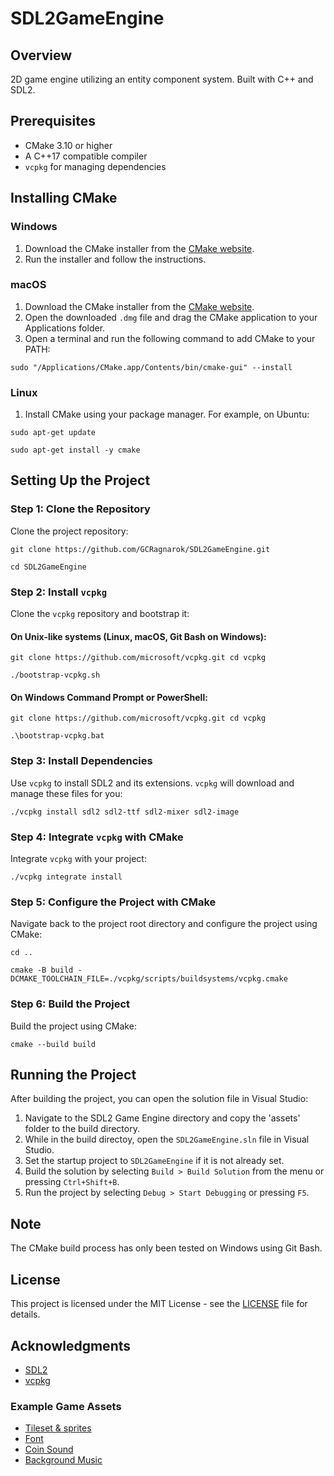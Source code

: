 # SDL2GameEngine

## Overview
2D game engine utilizing an entity component system. Built with C++ and SDL2.

## Prerequisites
- CMake 3.10 or higher
- A C++17 compatible compiler
- `vcpkg` for managing dependencies

## Installing CMake

### Windows
1. Download the CMake installer from the [CMake website](https://cmake.org/download/).
2. Run the installer and follow the instructions.

### macOS
1. Download the CMake installer from the [CMake website](https://cmake.org/download/).
2. Open the downloaded `.dmg` file and drag the CMake application to your Applications folder.
3. Open a terminal and run the following command to add CMake to your PATH:
```
sudo "/Applications/CMake.app/Contents/bin/cmake-gui" --install
```
### Linux
1. Install CMake using your package manager. For example, on Ubuntu:
```
sudo apt-get update
```
```
sudo apt-get install -y cmake
```
## Setting Up the Project

### Step 1: Clone the Repository

Clone the project repository:
```
git clone https://github.com/GCRagnarok/SDL2GameEngine.git
```
```
cd SDL2GameEngine
```
### Step 2: Install `vcpkg`

Clone the `vcpkg` repository and bootstrap it:

#### On Unix-like systems (Linux, macOS, Git Bash on Windows):
```
git clone https://github.com/microsoft/vcpkg.git cd vcpkg
```
```
./bootstrap-vcpkg.sh
```    
#### On Windows Command Prompt or PowerShell:
```
git clone https://github.com/microsoft/vcpkg.git cd vcpkg
```
```
.\bootstrap-vcpkg.bat
```
### Step 3: Install Dependencies

Use `vcpkg` to install SDL2 and its extensions. `vcpkg` will download and manage these files for you:
```
./vcpkg install sdl2 sdl2-ttf sdl2-mixer sdl2-image
```
### Step 4: Integrate `vcpkg` with CMake

Integrate `vcpkg` with your project:
```
./vcpkg integrate install
```
### Step 5: Configure the Project with CMake

Navigate back to the project root directory and configure the project using CMake:
```
cd ..
```
```
cmake -B build -DCMAKE_TOOLCHAIN_FILE=./vcpkg/scripts/buildsystems/vcpkg.cmake
```
### Step 6: Build the Project

Build the project using CMake:
```
cmake --build build
```
## Running the Project

After building the project, you can open the solution file in Visual Studio:
1. Navigate to the SDL2 Game Engine directory and copy the 'assets' folder to the build directory.
2. While in the build directoy, open the `SDL2GameEngine.sln` file in Visual Studio.
3. Set the startup project to `SDL2GameEngine` if it is not already set.
4. Build the solution by selecting `Build > Build Solution` from the menu or pressing `Ctrl+Shift+B`.
5. Run the project by selecting `Debug > Start Debugging` or pressing `F5`.

## Note

The CMake build process has only been tested on Windows using Git Bash.

## License

This project is licensed under the MIT License - see the [LICENSE](LICENSE) file for details.

## Acknowledgments

- [SDL2](https://www.libsdl.org/)
- [vcpkg](https://github.com/microsoft/vcpkg)
### Example Game Assets
- [Tileset & sprites](https://biggermanjd.itch.io/platformer-tileset-pixelart-grasslands)
- [Font](https://www.dafont.com/little-malio-8-bit.font)
- [Coin Sound]([https://freesound.org/search/?q=video+game+pickup&f=&s=Automatic+by+relevance&si_tags=0&si_name=0&si_description=0&si_packname=0&si_sound_id=0&si_username=0&d0=0&d1=*&ig=0&r=0&g=1&dp=0&cm=0&mm=0](https://freesound.org/people/AceOfSpadesProduc100/sounds/341695/))
- [Background Music](https://freesound.org/people/Mrthenoronha/sounds/476545/)
